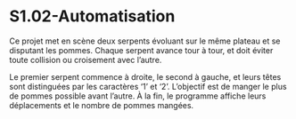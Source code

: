 # S1.02-Automatisation

Ce projet met en scène deux serpents évoluant sur le même plateau et se disputant les pommes. Chaque serpent avance tour à tour, et doit éviter toute collision ou croisement avec l’autre.

Le premier serpent commence à droite, le second à gauche, et leurs têtes sont distinguées par les caractères ‘1’ et ‘2’. L’objectif est de manger le plus de pommes possible avant l’autre. À la fin, le programme affiche leurs déplacements et le nombre de pommes mangées. 
